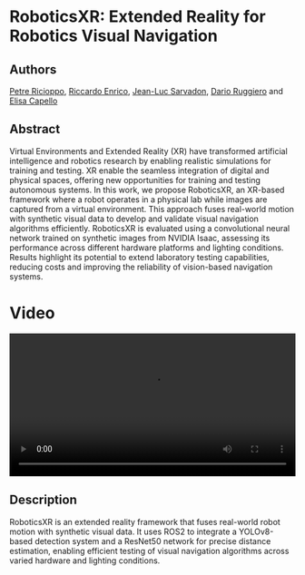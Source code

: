 # RoboticsXR: Extended Reality for Robotics Visual Navigation

## Authors

[Petre Ricioppo](https://www.polito.it/personale?p=petre.ricioppo), [Riccardo Enrico](https://www.polito.it/personale?p=riccardo.enrico), [Jean-Luc Sarvadon](https://www.polito.it/personale?p=jeanluc.sarvadon), [Dario Ruggiero](https://www.polito.it/personale?p=dario.ruggiero) and [Elisa Capello](https://www.polito.it/personale?p=elisa.capello)

## Abstract

Virtual Environments and Extended Reality (XR) have transformed artificial intelligence and robotics research by enabling realistic simulations for training and testing. XR enable the seamless integration of digital and physical spaces, offering new opportunities for training and testing autonomous systems. In this work, we propose RoboticsXR, an XR-based framework where a robot operates in a physical lab while images are captured from a virtual environment. This approach fuses real-world motion with synthetic visual data to develop and validate visual navigation algorithms efficiently. RoboticsXR is evaluated using a convolutional neural network trained on synthetic images from NVIDIA Isaac, assessing its performance across different hardware platforms and lighting conditions. Results highlight its potential to extend laboratory testing capabilities, reducing costs and improving the reliability of vision-based navigation systems.

# Video

<video width="100%" height="auto" controls>
  <source src="./media/RoboticsXRIROS.mp4" type="video/mp4">
</video>

## Description

RoboticsXR is an extended reality framework that fuses real-world robot motion with synthetic visual data. It uses ROS2 to integrate a YOLOv8-based detection system and a ResNet50 network for precise distance estimation, enabling efficient testing of visual navigation algorithms across varied hardware and lighting conditions.